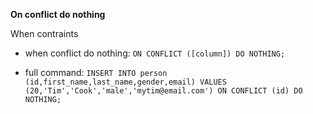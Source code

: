 **On conflict do nothing**

When contraints
- when conflict do nothing: `ON CONFLICT ([column]) DO NOTHING;`

- full command: `INSERT INTO person (id,first_name,last_name,gender,email) VALUES (20,'Tim','Cook','male','mytim@email.com') ON CONFLICT (id) DO NOTHING;`